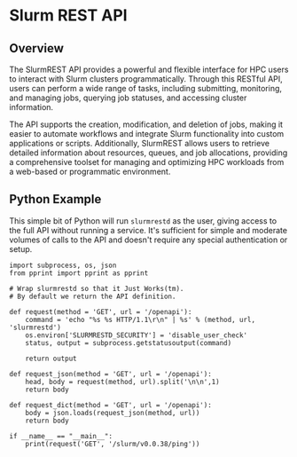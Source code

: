 # Slurm REST API

## Overview

The SlurmREST API provides a powerful and flexible interface for HPC users to interact with Slurm clusters programmatically. Through this RESTful API, users can perform a wide range of tasks, including submitting, monitoring, and managing jobs, querying job statuses, and accessing cluster information. 

The API supports the creation, modification, and deletion of jobs, making it easier to automate workflows and integrate Slurm functionality into custom applications or scripts. Additionally, SlurmREST allows users to retrieve detailed information about resources, queues, and job allocations, providing a comprehensive toolset for managing and optimizing HPC workloads from a web-based or programmatic environment.

## Python Example

This simple bit of Python will run `slurmrestd` as the user, giving access to the full API without running a service. It's sufficient for simple and moderate volumes of calls to the API and doesn't require any special authentication or setup.

``` {.python}
import subprocess, os, json
from pprint import pprint as pprint

# Wrap slurmrestd so that it Just Works(tm).
# By default we return the API definition.

def request(method = 'GET', url = '/openapi'):
    command = 'echo "%s %s HTTP/1.1\r\n" | %s' % (method, url, 'slurmrestd')
    os.environ['SLURMRESTD_SECURITY'] = 'disable_user_check'
    status, output = subprocess.getstatusoutput(command)

    return output

def request_json(method = 'GET', url = '/openapi'):
    head, body = request(method, url).split('\n\n',1)
    return body

def request_dict(method = 'GET', url = '/openapi'):
    body = json.loads(request_json(method, url))
    return body

if __name__ == "__main__":
    print(request('GET', '/slurm/v0.0.38/ping'))

```


